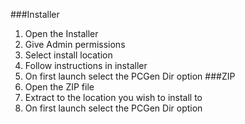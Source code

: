 ###Installer
1. Open the Installer
2. Give Admin permissions
3. Select install location
4. Follow instructions in installer
5. On first launch select the PCGen Dir option
###ZIP
1. Open the ZIP file
2. Extract to the location you wish to install to
3. On first launch select the PCGen Dir option